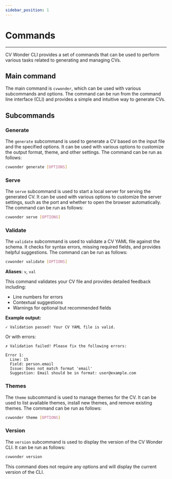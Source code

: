 ```yaml
---
sidebar_position: 1
---
```

# Commands

---

CV Wonder CLI provides a set of commands that can be used to perform various tasks related to generating and managing CVs.

## Main command

The main command is `cvwonder`, which can be used with various subcommands and options.
The command can be run from the command line interface (CLI) and provides a simple and intuitive way to generate CVs.

## Subcommands

### Generate

The `generate` subcommand is used to generate a CV based on the input file and the specified options.
It can be used with various options to customize the output format, theme, and other settings.
The command can be run as follows:

```bash
cvwonder generate [OPTIONS]
```

### Serve

The `serve` subcommand is used to start a local server for serving the generated CV.
It can be used with various options to customize the server settings, such as the port and whether to open the browser automatically.
The command can be run as follows:

```bash
cvwonder serve [OPTIONS]
```

### Validate

The `validate` subcommand is used to validate a CV YAML file against the schema.
It checks for syntax errors, missing required fields, and provides helpful suggestions.
The command can be run as follows:

```bash
cvwonder validate [OPTIONS]
```

**Aliases**: `v`, `val`

This command validates your CV file and provides detailed feedback including:
- Line numbers for errors
- Contextual suggestions
- Warnings for optional but recommended fields

**Example output:**

```
✓ Validation passed! Your CV YAML file is valid.
```

Or with errors:

```
✗ Validation failed! Please fix the following errors:

Error 1:
  Line: 15
  Field: person.email
  Issue: Does not match format 'email'
  Suggestion: Email should be in format: user@example.com
```

### Themes

The `theme` subcommand is used to manage themes for the CV.
It can be used to list available themes, install new themes, and remove existing themes.
The command can be run as follows:

```bash
cvwonder theme [OPTIONS]
```

### Version

The `version` subcommand is used to display the version of the CV Wonder CLI.
It can be run as follows:

```bash
cvwonder version
```

This command does not require any options and will display the current version of the CLI.
